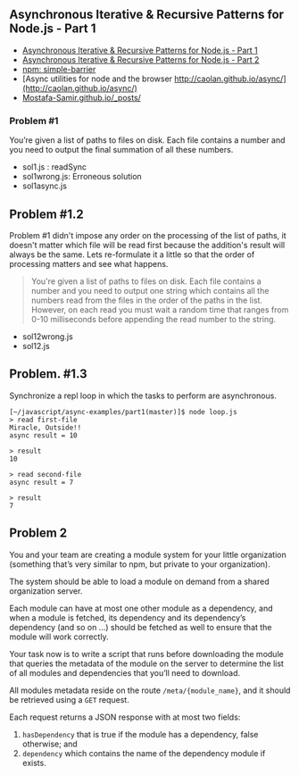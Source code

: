 ## Asynchronous Iterative & Recursive Patterns for Node.js - Part 1

* [Asynchronous Iterative & Recursive Patterns for Node.js - Part 1](https://mostafa-samir.github.io/async-iterative-patterns-pt1/)
* [Asynchronous Iterative & Recursive Patterns for Node.js - Part 2](https://mostafa-samir.github.io/async-recursive-patterns-pt2/)
* [npm: simple-barrier](https://www.npmjs.com/package/simple-barrier)
* [Async utilities for node and the browser http://caolan.github.io/async/](http://caolan.github.io/async/)
* [Mostafa-Samir.github.io/_posts/](https://github.com/Mostafa-Samir/Mostafa-Samir.github.io/tree/1dad950ce19a4b1bcd94eb78c7da6df4c6f529da/_posts)

### Problem #1

You’re given a list of paths to files on disk. Each file contains a number and you need to output the final summation of all these numbers.

- sol1.js : readSync
- sol1wrong.js: Erroneous solution
- sol1async.js  


## Problem #1.2

Problem #1 didn't impose any order on the processing of the list of paths, it doesn't matter which file will be read first because the addition's result will always be the same. Lets re-formulate it a little so that the order of processing matters and see what happens.

> You're given a list of paths to files on disk. Each file contains a number and you need to output one string which contains all the numbers read from the files in the order of the paths in the list. However, on each read you must wait a random time that ranges from 0-10 milliseconds before appending the read number to the string.

- sol12wrong.js
- sol12.js

## Problem. #1.3

Synchronize a repl loop in which the tasks to perform are asynchronous.

```
[~/javascript/async-examples/part1(master)]$ node loop.js 
> read first-file
Miracle, Outside!!
async result = 10

> result
10

> read second-file
async result = 7

> result
7
```

## Problem 2

You and your team are creating a module system for your little
organization (something that’s very similar to npm, but private to
your organization). 

The system should be able to load a module on
demand from a shared organization server. 

Each module can have at
most one other module as a dependency, and when a module is fetched,
its dependency and its dependency’s dependency (and so on ...) should
be fetched as well to ensure that the module will work correctly.

Your task now is to write a script that runs before downloading the
module that queries the metadata of the module on the server to
determine the list of all modules and dependencies that you’ll need
to download. 

All modules metadata reside on the route
`/meta/{module_name}`, and it should be retrieved using a `GET`
request. 

Each request returns a JSON response with at most two
fields: 

1. `hasDependency` that is true if the module has a dependency,
false otherwise; and 
2. `dependency` which contains the name of the
dependency module if exists.
